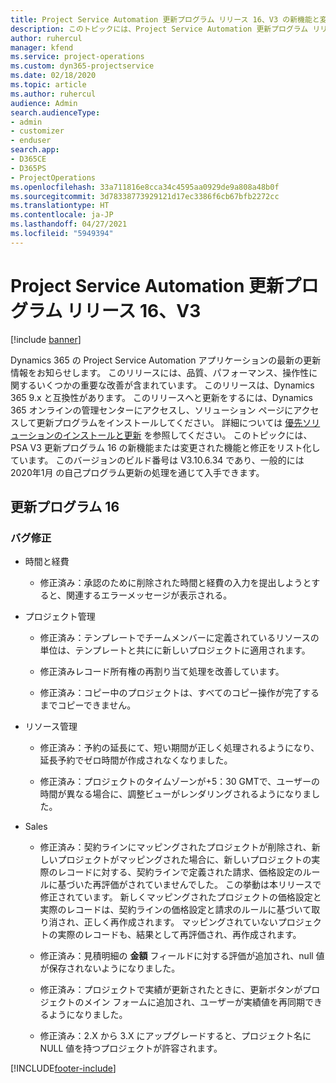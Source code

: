 ```yaml
---
title: Project Service Automation 更新プログラム リリース 16、V3 の新機能と変更点
description: このトピックには、Project Service Automation 更新プログラム リリース 16、V3 で利用可能な機能と修正をリスト化しています。
author: ruhercul
manager: kfend
ms.service: project-operations
ms.custom: dyn365-projectservice
ms.date: 02/18/2020
ms.topic: article
ms.author: ruhercul
audience: Admin
search.audienceType:
- admin
- customizer
- enduser
search.app:
- D365CE
- D365PS
- ProjectOperations
ms.openlocfilehash: 33a711816e8cca34c4595aa0929de9a808a48b0f
ms.sourcegitcommit: 3d78338773929121d17ec3386f6cb67bfb2272cc
ms.translationtype: HT
ms.contentlocale: ja-JP
ms.lasthandoff: 04/27/2021
ms.locfileid: "5949394"
---
```

# <a name="project-service-automation-update-release-16-v3"></a>Project Service Automation 更新プログラム リリース 16、V3

[!include [banner](../includes/psa-now-project-operations.md)]

Dynamics 365 の Project Service Automation アプリケーションの最新の更新情報をお知らせします。 このリリースには、品質、パフォーマンス、操作性に関するいくつかの重要な改善が含まれています。  このリリースは、Dynamics 365 9.x と互換性があります。 このリリースへと更新をするには、Dynamics 365 オンラインの管理センターにアクセスし、ソリューション ページにアクセスして更新プログラムをインストールしてください。 詳細については [優先ソリューションのインストールと更新](/dynamics365/project-service/upgrade-psa-home-page) を参照してください。
このトピックには、PSA V3 更新プログラム 16 の新機能または変更された機能と修正をリスト化しています。 このバージョンのビルド番号は V3.10.6.34 であり、一般的には 2020年1月 の自己プログラム更新の処理を通じて入手できます。


## <a name="update-release-16"></a>更新プログラム 16

### <a name="bug-fixes"></a>バグ修正

-   時間と経費

    -   修正済み：承認のために削除された時間と経費の入力を提出しようとすると、関連するエラーメッセージが表示される。

-   プロジェクト管理

    -   修正済み：テンプレートでチームメンバーに定義されているリソースの単位は、テンプレートと共にに新しいプロジェクトに適用されます。

    -   修正済みレコード所有権の再割り当て処理を改善しています。

    -   修正済み：コピー中のプロジェクトは、すべてのコピー操作が完了するまでコピーできません。

-   リソース管理

    -   修正済み：予約の延長にて、短い期間が正しく処理されるようになり、延長予約でゼロ時間が作成されなくなりました。

    -   修正済み：プロジェクトのタイムゾーンが+5：30 GMTで、ユーザーの時間が異なる場合に、調整ビューがレンダリングされるようになりました。

-   Sales

    -   修正済み：契約ラインにマッピングされたプロジェクトが削除され、新しいプロジェクトがマッピングされた場合に、新しいプロジェクトの実際のレコードに対する、契約ラインで定義された請求、価格設定のルールに基づいた再評価がされていませんでした。 この挙動は本リリースで修正されています。 新しくマッピングされたプロジェクトの価格設定と実際のレコードは、契約ラインの価格設定と請求のルールに基づいて取り消され、正しく再作成されます。 マッピングされていないプロジェクトの実際のレコードも、結果として再評価され、再作成されます。

    -   修正済み：見積明細の **金額** フィールドに対する評価が追加され、null 値が保存されないようになりました。

    -   修正済み：プロジェクトで実績が更新されたときに、更新ボタンがプロジェクトのメイン フォームに追加され、ユーザーが実績値を再同期できるようになりました。

    -   修正済み：2.X から 3.X にアップグレードすると、プロジェクト名に NULL 値を持つプロジェクトが許容されます。



[!INCLUDE[footer-include](../includes/footer-banner.md)]